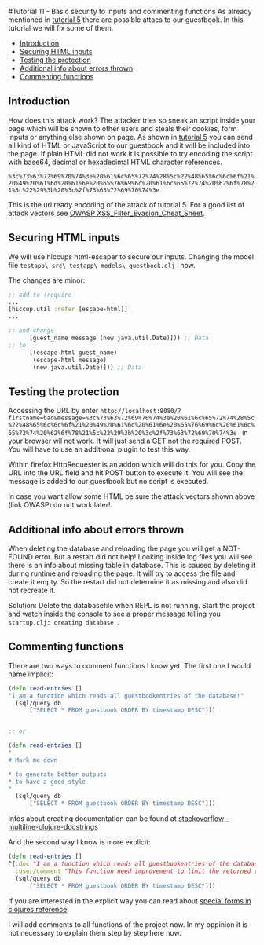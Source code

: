 #Tutorial 11 - Basic security to inputs and commenting functions
As already mentioned in [tutorial 5](../tutorial5/) there are possible attacs to our guestbook. In this tutorial we will fix some of them.

- [Introduction](#introduction)
- [Securing HTML inputs](#securing-html-inputs)
- [Testing the protection](#testing-the-protection)
- [Additional info about errors thrown](#additional-info-about-errors-thrown)
- [Commenting functions](#commenting-functions)


## Introduction
How does this attack work? The attacker tries so sneak an script inside your page which will be shown to other users and steals their cookies, form inputs or anything else shown on page. As shown in [tutorial 5](../tutorial5/) you can send all kind of HTML or JavaScript to our guestbook and it will be included into the page. If plain HTML did not work it is possible to try encoding the script with base64, decimal or hexadecimal HTML character references.

`%3c%73%63%72%69%70%74%3e%20%61%6c%65%72%74%28%5c%22%48%65%6c%6c%6f%21%20%49%20%61%6d%20%61%6e%20%65%76%69%6c%20%61%6c%65%72%74%20%62%6f%78%21%5c%22%29%3b%20%3c%2f%73%63%72%69%70%74%3e `

This is the url ready encoding of the attack of tutorial 5. For a good list of attack vectors see [OWASP XSS_Filter_Evasion_Cheat_Sheet](https://www.owasp.org/index.php/XSS_Filter_Evasion_Cheat_Sheet).


## Securing HTML inputs
We will use hiccups html-escaper to secure our inputs. Changing the model file `testapp\ src\ testapp\ models\ guestbook.clj ` now.

The changes are minor:

```clojure
;; add to :require
...
[hiccup.util :refer [escape-html]]
...

;; and change
      [guest_name message (new java.util.Date)])) ;; Data
;; to
      [(escape-html guest_name)
       (escape-html message)
       (new java.util.Date)])) ;; Data

```

## Testing the protection
Accessing the URL by enter `http://localhost:8080/?firstname=bad&message=%3c%73%63%72%69%70%74%3e%20%61%6c%65%72%74%28%5c%22%48%65%6c%6c%6f%21%20%49%20%61%6d%20%61%6e%20%65%76%69%6c%20%61%6c%65%72%74%20%62%6f%78%21%5c%22%29%3b%20%3c%2f%73%63%72%69%70%74%3e ` in your browser wll not work. It will just send a GET not the required POST. You will have to use an additional plugin to test this way.

Within firefox HttpRequester is an addon which will do this for you. Copy the URL into the URL field and hit POST button to execute it. You will see the message is added to our guestbook but no script is executed.

In case you want allow some HTML be sure the attack vectors shown above (link OWASP) do not work later!.


## Additional info about errors thrown
When deleting the database and reloading the page you will get a NOT-FOUND error. But a restart did not help!
Looking inside log files you will see there is an info about missing table in database. This is caused by deleting it during runtime and reloading the page. It will try to access the file and create it empty. So the restart did not determine it as missing and also did not recreate it.

Solution: Delete the databasefile when REPL is not running. Start the project and watch inside the console to see a proper message telling you `startup.clj: creating database `.

## Commenting functions
There are two ways to comment functions I know yet.
The first one I would name implicit:

```clojure
(defn read-entries []
"I am a function which reads all guestbookentries of the database!"
  (sql/query db
      ["SELECT * FROM guestbook ORDER BY timestamp DESC"]))


;; or

(defn read-entries []
"
# Mark me down

* to generate better outputs
* to have a good style
"
  (sql/query db
      ["SELECT * FROM guestbook ORDER BY timestamp DESC"]))

```

Infos about creating documentation can be found at [stackoverflow - multiline-clojure-docstrings](http://stackoverflow.com/a/30652408)

And the second way I know is more explicit:

```clojure
(defn read-entries []
^{:doc "I am a function which reads all guestbookentries of the database!"
  :user/comment "This function need improvement to limit the returned results"}
  (sql/query db
      ["SELECT * FROM guestbook ORDER BY timestamp DESC"]))

```

If you are interested in the explicit way you can read about [special forms in clojures reference](http://clojure.org/reference/special_forms).

I will add comments to all functions of the project now. In my oppinion it is not necessary to explain them step by step here now.
